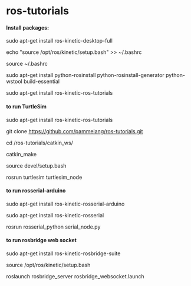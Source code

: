 # ros-tutorials

#### Install packages: 
sudo apt-get install ros-kinetic-desktop-full

echo "source /opt/ros/kinetic/setup.bash" >> ~/.bashrc

source ~/.bashrc

sudo apt-get install python-rosinstall python-rosinstall-generator python-wstool build-essential

sudo apt-get install ros-kinetic-ros-tutorials


#### to run TurtleSim 
sudo apt-get install ros-kinetic-ros-tutorials

git clone https://github.com/pammelang/ros-tutorials.git

cd /ros-tutorials/catkin_ws/

catkin_make

source devel/setup.bash

rosrun turtlesim turtlesim_node


#### to run rosserial-arduino 
sudo apt-get install ros-kinetic-rosserial-arduino

sudo apt-get install ros-kinetic-rosserial

rosrun rosserial_python serial_node.py <arduino port> 


#### to run rosbridge web socket
sudo apt-get install ros-kinetic-rosbridge-suite

source /opt/ros/kinetic/setup.bash

roslaunch rosbridge_server rosbridge_websocket.launch
